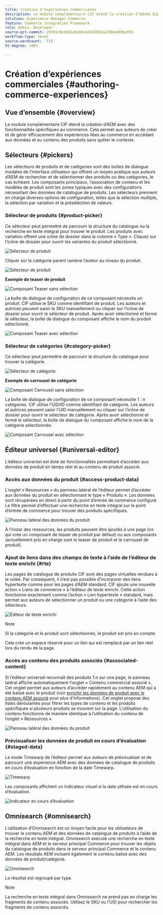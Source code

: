 ```yaml
---
title: Création d’expériences commerciales
description: Le module complémentaire CIF étend la création d’Adobe Experience Manager avec des fonctionnalités spécifiques au commerce.
solution: Experience Manager,Commerce
feature: Commerce Integration Framework
role: Admin, Developer
source-git-commit: 29391c8e3042a8a04c64165663a228bb4886afb5
workflow-type: tm+mt
source-wordcount: '711'
ht-degree: 100%

---
```


# Création d’expériences commerciales {#authoring-commerce-experiences}

## Vue d’ensemble {#overview}

Le module complémentaire CIF étend la création d’AEM avec des fonctionnalités spécifiques au commerce. Cela permet aux auteurs de créer et de gérer efficacement des expériences liées au commerce en accédant aux données et au contenu des produits sans quitter le contexte.

## Sélecteurs {#pickers}

Les sélecteurs de produits et de catégories sont des boîtes de dialogue modales de l’interface utilisateur qui offrent un moyen pratique aux auteurs d’AEM de rechercher et de sélectionner des produits ou des catégories, le cas échéant. Les composants principaux, l’association de contenu et les modèles de produit sont les zones typiques avec des configurations nécessitant des données de catalogue de produits. Les sélecteurs prennent en charge diverses options de configuration, telles que la sélection multiple, la sélection par variation et la présélection de valeurs.

### Sélecteur de produits {#product-picker}

Ce sélecteur peut permettre de parcourir la structure du catalogue ou la recherche en texte intégral pour trouver le produit. Les produits avec variation offrent une icône de dossier dans la colonne « Type ». Cliquez sur l’icône de dossier pour ouvrir les variantes du produit sélectionné.

![Sélecteur de produit](/help/commerce/cif/assets/authoring/product-picker.png)

Cliquer sur la catégorie parent ramène l’auteur au niveau du produit.

![Sélecteur de produit](/help/commerce/cif/assets/authoring/product-picker-variation.png)

**Exemple de teaser de produit**

![Composant Teaser sans sélection](/help/commerce/cif/assets/authoring/teaser_component_without_selection.png)

La boîte de dialogue de configuration de ce composant nécessite un produit. CIF utilise le SKU comme identifiant de produit. Les auteurs et autrices peuvent saisir le SKU manuellement ou cliquer sur l’icône de dossier pour ouvrir le sélecteur de produit. Après avoir sélectionné et fermé le sélecteur, la boîte de dialogue du composant affiche le nom du produit sélectionné.

![Composant Teaser avec sélection](/help/commerce/cif/assets/authoring/teaser_component_with_selection.png)

### Sélecteur de catégories {#category-picker}

Ce sélecteur peut permettre de parcourir la structure du catalogue pour trouver la catégorie.

![Sélecteur de catégorie](/help/commerce/cif/assets/authoring/category-picker.png)

**Exemple de carrousel de catégorie**

![Composant Carrousel sans sélection](/help/commerce/cif/assets/authoring/carousel_component_without_selection.png)

La boîte de dialogue de configuration de ce composant nécessite 1 : n catégories. CIF utilise l’UID/ID comme identifiant de catégorie. Les auteurs et autrices peuvent saisir l’UID manuellement ou cliquer sur l’icône de dossier pour ouvrir le sélecteur de catégorie. Après avoir sélectionné et fermé le sélecteur, la boîte de dialogue du composant affiche le nom de la catégorie sélectionnée.

![Composant Carrousel avec sélection](/help/commerce/cif/assets/authoring/carousel_component_with_selection.png)

## Éditeur universel {#universal-editor}

L’éditeur universel est doté de fonctionnalités permettant d’accéder aux données de produit en temps réel et au contenu de produit associé.

### Accès aux données du produit {#access-product-data}

L’onglet « Ressources » du panneau latéral de l’éditeur permet d’accéder aux données du produit en sélectionnant le type « Produits ». Les données sont récupérées en direct à partir du point d’entrée de commerce configuré. Le filtre permet d’effectuer une recherche en texte intégral sur le point d’entrée de commerce pour trouver des produits spécifiques.

![Panneau latéral des données du produit](/help/commerce/cif/assets/authoring/products-side-panel.png)

À l’instar des ressources, les produits peuvent être ajoutés à une page (ce qui crée un composant de teaser de produit par défaut) ou aux composants (actuellement pris en charge sont le teaser de produit et le carrousel de produit).

### Ajout de liens dans des champs de texte à l’aide de l’éditeur de texte enrichi {#rte}

Les pages de catalogue de produits CIF sont des pages virtuelles rendues à la volée. Par conséquent, il n’est pas possible d’incorporer des liens hypertexte comme pour les pages d’AEM standard. CIF ajoute une nouvelle action « Liens de commerce » à l’éditeur de texte enrichi. Cette action fonctionne exactement comme l’action « Lien hypertexte » standard, mais permet aux auteurs de sélectionner un produit ou une catégorie à l’aide des sélecteurs.

![Éditeur de texte enrichi](/help/commerce/cif/assets/authoring/RTE.png)

>[!NOTE]
>
>Si la catégorie et le produit sont sélectionnés, le produit est pris en compte.

Cela crée un espace réservé pour un lien qui est remplacé par un lien réel lors du rendu de la page.

### Accès au contenu des produits associés {#associated-content}

Si l’éditeur universel reconnaît des produits 1:n sur une page, le panneau latéral affiche automatiquement l’onglet « Contenu commercial associé ». Cet onglet permet aux auteurs d’accéder rapidement au contenu AEM qui a été balisé avec le produit (voir [enrichir les données de produit avec le contenu AEM associé](./enrich-product-associated-content.md) pour plus d’informations). Cet onglet propose des listes déroulantes pour filtrer les types de contenu et les produits spécifiques si plusieurs produits se trouvent sur la page. L’utilisation du contenu fonctionne de manière identique à l’utilisation du contenu de l’onglet « Ressources ».

![Panneau latéral des données du produit](/help/commerce/cif/assets/authoring/associated-commerce-content-tab.png)

### Prévisualiser les données de produit en cours d’évaluation {#staged-data}

Le mode Timewarp de l’éditeur permet aux auteurs de prévisualiser et de parcourir une expérience AEM avec des données de catalogue de produits en cours d’évaluation en fonction de la date Timewarp.

![Timewarp](/help/commerce/cif/assets/authoring/timewarp.png)

Les composants affichent un indicateur visuel si la date utilisée est en cours d’évaluation.

![Indicateur en cours d’évaluation](/help/commerce/cif/assets/authoring/staged-indicator.png)

## Omnisearch {#omnisearch}

L’utilisation d’Omnisearch est un moyen facile pour les utilisateurs de trouver le contenu AEM et des données de catalogue de produits à l’aide de la recherche en texte intégral. Omnisearch exécute une recherche en texte intégral dans AEM et le serveur principal Commerce pour trouver les objets du catalogue de produits dans le serveur principal Commerce et le contenu AEM. Les résultats AEM incluent également le contenu balisé avec des données de produit/catégorie.

![Omnisearch](/help/commerce/cif/assets/authoring/omnisearch.png)

Le résultat est regroupé par type.

>[!NOTE]
>
>La recherche en texte intégral dans Omnisearch ne prend pas en charge les fragments de contenu associés. Utilisez le SKU ou l’UID pour rechercher les fragments de contenu associés.
